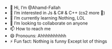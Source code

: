 - 👋 Hi, I’m @Ahamd-Fallah
- 👀 I’m interested in Js & C# & C++ (cs2 more 🫡)
- 🌱 I’m currently learning Nothing, LOL 
- 💞️ I’m looking to collaborate on anyone
- 📫 How to reach me 
- 😄 Pronouns: Ahhhhhhhhhh
- ⚡ Fun fact: Nothing is funny Except lot of things

<!---
Ahamd-Fallah/Ahamd-Fallah is a ✨ special ✨ repository because its `README.md` (this file) appears on your GitHub profile.
You can click the Preview link to take a look at your changes.
--->
